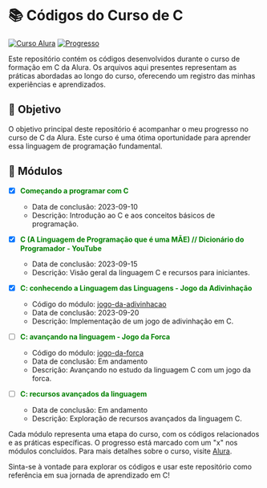 # 📚 Códigos do Curso de C

[![Curso Alura](https://img.shields.io/badge/Curso-Alura-blue)](https://cursos.alura.com.br/formacao-linguagem-c)
[![Progresso](https://img.shields.io/badge/Progresso-40%25-yellow)](https://cursos.alura.com.br/formacao-linguagem-c)

Este repositório contém os códigos desenvolvidos durante o curso de formação em C da Alura. Os arquivos aqui presentes representam as práticas abordadas ao longo do curso, oferecendo um registro das minhas experiências e aprendizados.

## 🎯 Objetivo

O objetivo principal deste repositório é acompanhar o meu progresso no curso de C da Alura. Este curso é uma ótima oportunidade para aprender essa linguagem de programação fundamental.

## 📂 Módulos

- [x] <span style="color:green">**Começando a programar com C**</span>
  - Data de conclusão: 2023-09-10
  - Descrição: Introdução ao C e aos conceitos básicos de programação.

- [x] <span style="color:green">**C (A Linguagem de Programação que é uma MÃE) // Dicionário do Programador - YouTube**</span>
  - Data de conclusão: 2023-09-15
  - Descrição: Visão geral da linguagem C e recursos para iniciantes.

- [x] <span style="color:green">**C: conhecendo a Linguagem das Linguagens - Jogo da Adivinhação**</span>
  - Código do módulo: [jogo-da-adivinhacao](/jogo-da-adivinhacao)
  - Data de conclusão: 2023-09-20
  - Descrição: Implementação de um jogo de adivinhação em C.

- [ ] <span style="color:green">**C: avançando na linguagem - Jogo da Forca**</span>
  - Código do módulo: [jogo-da-forca](/jogo-da-forca)
  - Data de conclusão: Em andamento
  - Descrição: Avançando no estudo da linguagem C com um jogo da forca.

- [ ] <span style="color:green">**C: recursos avançados da linguagem**</span>
  - Data de conclusão: Em andamento
  - Descrição: Exploração de recursos avançados da linguagem C.


Cada módulo representa uma etapa do curso, com os códigos relacionados e as práticas específicas. O progresso está marcado com um "x" nos módulos concluídos. Para mais detalhes sobre o curso, visite [Alura](https://cursos.alura.com.br/formacao-linguagem-c).

Sinta-se à vontade para explorar os códigos e usar este repositório como referência em sua jornada de aprendizado em C!